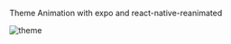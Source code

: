Theme Animation with expo and react-native-reanimated 

![theme](https://github.com/hkancm/rnThemeAnimation/assets/61470631/31a9c8d9-6fba-41f6-ad0e-37aa4410b1c8)
